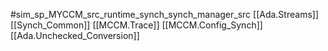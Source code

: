 #sim_sp_MYCCM_src_runtime_synch_synch_manager_src
[[Ada.Streams]]
[[Synch_Common]]
[[MCCM.Trace]]
[[MCCM.Config_Synch]]
[[Ada.Unchecked_Conversion]]

